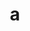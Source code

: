 ---
layout: cake
title:  a
type: cake
comic: cake_20.png
name: Metro
hovertext: heh heh
next: 21
prev: 19
---